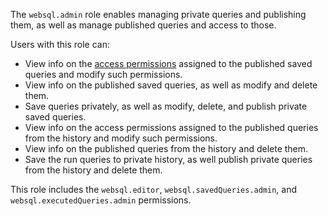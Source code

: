 The `websql.admin` role enables managing private queries and publishing them, as well as manage published queries and access to those.

Users with this role can:
* View info on the [access permissions](../../iam/concepts/access-control/index.md) assigned to the published saved queries and modify such permissions.
* View info on the published saved queries, as well as modify and delete them.
* Save queries privately, as well as modify, delete, and publish private saved queries.
* View info on the access permissions assigned to the published queries from the history and modify such permissions.
* View info on the published queries from the history and delete them.
* Save the run queries to private history, as well publish private queries from the history and delete them.

This role includes the `websql.editor`, `websql.savedQueries.admin`, and `websql.executedQueries.admin` permissions.
